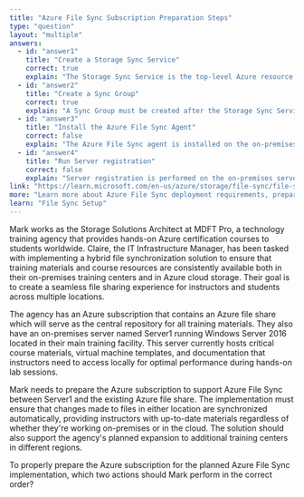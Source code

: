 ```yaml
---
title: "Azure File Sync Subscription Preparation Steps"
type: "question"
layout: "multiple"
answers:
  - id: "answer1"
    title: "Create a Storage Sync Service"
    correct: true
    explain: "The Storage Sync Service is the top-level Azure resource for Azure File Sync and must be created first. It serves as the management point for all sync relationships and contains sync groups."
  - id: "answer2"
    title: "Create a Sync Group"
    correct: true
    explain: "A Sync Group must be created after the Storage Sync Service. It defines the sync topology and contains the Azure file share (cloud endpoint) and server endpoints that will stay in sync."
  - id: "answer3"
    title: "Install the Azure File Sync Agent"
    correct: false
    explain: "The Azure File Sync agent is installed on the on-premises server (Server1), not as part of the Azure subscription preparation. This is a server-side operation performed later."
  - id: "answer4"
    title: "Run Server registration"
    correct: false
    explain: "Server registration is performed on the on-premises server after installing the agent, not as part of the Azure subscription preparation steps. This establishes trust between the server and Storage Sync Service."
link: "https://learn.microsoft.com/en-us/azure/storage/file-sync/file-sync-deployment-guide"
more: "Learn more about Azure File Sync deployment requirements, preparation steps, and the complete setup process."
learn: "File Sync Setup"
---
```


Mark works as the Storage Solutions Architect at MDFT Pro, a technology training agency that provides hands-on Azure certification courses to students worldwide. Claire, the IT Infrastructure Manager, has been tasked with implementing a hybrid file synchronization solution to ensure that training materials and course resources are consistently available both in their on-premises training centers and in Azure cloud storage. Their goal is to create a seamless file sharing experience for instructors and students across multiple locations.

The agency has an Azure subscription that contains an Azure file share which will serve as the central repository for all training materials. They also have an on-premises server named Server1 running Windows Server 2016 located in their main training facility. This server currently hosts critical course materials, virtual machine templates, and documentation that instructors need to access locally for optimal performance during hands-on lab sessions.

Mark needs to prepare the Azure subscription to support Azure File Sync between Server1 and the existing Azure file share. The implementation must ensure that changes made to files in either location are synchronized automatically, providing instructors with up-to-date materials regardless of whether they're working on-premises or in the cloud. The solution should also support the agency's planned expansion to additional training centers in different regions.

To properly prepare the Azure subscription for the planned Azure File Sync implementation, which two actions should Mark perform in the correct order?